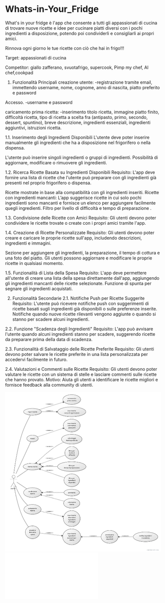 # Whats-in-Your_Fridge

 What's in your fridge è l'app che consente a tutti gli appassionati di cucina di trovare nuove ricette e idee per cucinare piatti diversi con i pochi ingredienti a disposizione, potendo poi condividerli e consigliarli ai propri amici. 
 
 Rinnova ogni giorno le tue ricette con ciò che hai in frigo!!!

Target: appassionati di cucina

Competitor: giallo zafferano, svuotafrigo, supercook,  Pimp my chef, AI chef,cookpad


1. Funzionalità Principali
  creazione utente:
-registrazione tramite email, immettendo username, nome, cognome, anno di nascita, piatto preferito e password

Accesso.
-username e password

caricamento prima ricetta:
-inserimento titolo ricetta, immagine piatto finito, difficoltà ricetta, tipo di ricetta a scelta fra (antipasto, primo, secondo, dessert, spuntino), breve descrizione,
ingredienti essenziali, ingredienti aggiuntivi, istruzioni ricetta. 

1.1. Inserimento degli Ingredienti Disponibili
L'utente deve poter inserire manualmente gli ingredienti che ha a disposizione nel frigorifero o nella dispensa.

L'utente può inserire singoli ingredienti o gruppi di ingredienti.
Possibilità di aggiornare, modificare o rimuovere gli ingredienti.


1.2. Ricerca Ricette Basata su Ingredienti Disponibili
Requisito: L'app deve fornire una lista di ricette che l'utente può preparare con gli ingredienti già presenti nel proprio frigorifero o dispensa.

Ricette mostrate in base alla compatibilità con gli ingredienti inseriti.
Ricette con ingredienti mancanti: L’app suggerisce ricette in cui solo pochi ingredienti sono mancanti e fornisce un elenco per aggiungere facilmente quegli ingredienti.
Filtro per livello di difficoltà e tempo di preparazione .

1.3. Condivisione delle Ricette con Amici
Requisito: Gli utenti devono poter condividere le ricette trovate o create con i propri amici tramite l'app.

1.4. Creazione di Ricette Personalizzate
Requisito: Gli utenti devono poter creare e caricare le proprie ricette sull'app, includendo descrizioni, ingredienti e immagini.

Sezione per aggiungere gli ingredienti, la preparazione, il tempo di cottura e una foto del piatto.
Gli utenti possono aggiornare e modificare le proprie ricette in qualsiasi momento.


1.5. Funzionalità di Lista della Spesa
Requisito: L'app deve permettere all'utente di creare una lista della spesa direttamente dall'app, aggiungendo gli ingredienti mancanti delle ricette selezionate.
Funzione di spunta per segnare gli ingredienti acquistati.

2. Funzionalità Secondarie 
2.1. Notifiche Push per Ricette Suggerite
Requisito: L'utente può ricevere notifiche push con suggerimenti di ricette basati sugli ingredienti già disponibili o sulle preferenze inserite.
Notifiche quando nuove ricette rilevanti vengono aggiunte o quando si stanno per scadere alcuni ingredienti.

2.2. Funzione "Scadenza degli Ingredienti"
Requisito: L'app può avvisare l'utente quando alcuni ingredienti stanno per scadere, suggerendo ricette da preparare prima della data di scadenza.

2.3. Funzionalità di Salvataggio delle Ricette Preferite
Requisito: Gli utenti devono poter salvare le ricette preferite in una lista personalizzata per accedervi facilmente in futuro.

2.4. Valutazioni e Commenti sulle Ricette
Requisito: Gli utenti devono poter valutare le ricette con un sistema di stelle e lasciare commenti sulle ricette che hanno provato.
Motivo: Aiuta gli utenti a identificare le ricette migliori e fornisce feedback alla community di utenti.


![Diagramma image](diagramma.jpg)
![Backlog](pb.pdf)